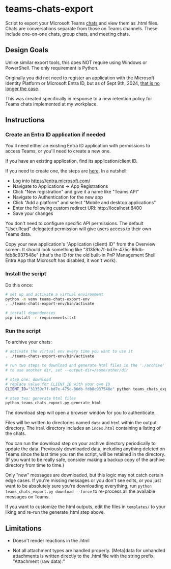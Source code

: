 
# teams-chats-export

Script to export your Microsoft Teams [chats](https://learn.microsoft.com/en-us/graph/api/resources/chat?view=graph-rest-1.0)
and view them as .html files. Chats are conversations separate from those on Teams channels. These include one-on-one chats,
group chats, and meeting chats.

## Design Goals

Unlike similar export tools, this does NOT require using Windows or PowerShell. The only requirement is Python.

Originally you did not need to register an application with the Microsoft Identity Platform or Microsoft Entra ID,
but as of Sept 9th, 2024, [that is no longer the case](https://pnp.github.io/blog/post/changes-pnp-management-shell-registration/).

This was created specifically in response to a new retention policy for Teams chats
implemented at my workplace.

## Instructions


### Create an Entra ID application if needed

You'll need either an existing Entra ID application with permissions to access Teams,
or you'll need to create a new one.

If you have an existing application, find its application/client ID.

If you need to create one, the steps are [here](https://pnp.github.io/powershell/articles/registerapplication.html#manually-create-an-app-registration-for-interactive-login).
In a nutshell:

- Log into https://entra.microsoft.com/
- Navigate to Applications -> App Registrations
- Click "New registration" and give it a name like "Teams API"
- Navigate to Authentication for the new app
- Click "Add a platform" and select "Mobile and desktop applications"
- Enter the following custom redirect URI: http://localhost:8400
- Save your changes

You don't need to configure specific API permissions. The default "User.Read" delegated
permission will give users access to their own Teams data.

Copy your new application's "Application (client) ID" from the Overview screen. It should look
something like "31359c7f-bd7e-475c-86db-fdb8c937548e" (that's the ID for the old built-in
PnP Management Shell Entra App that Microsoft has disabled, it won't work).

### Install the script

Do this once:

```sh
# set up and activate a virtual environment
python -m venv teams-chats-export-env
. ./teams-chats-export-env/bin/activate

# install dependencies
pip install -r requirements.txt
```

### Run the script

To archive your chats:

```sh
# activate the virtual env every time you want to use it
. ./teams-chats-export-env/bin/activate

# run two steps to download and generate html files in the './archive' directory
# to use another dir, set --output-dir=/some/other/dir

# step one: download
# replace value for CLIENT_ID with your own ID
CLIENT_ID="31359c7f-bd7e-475c-86db-fdb8c937548e" python teams_chats_export.py download

# step two: generate html files
python teams_chats_export.py generate_html
```

The download step will open a browser window for you to authenticate.

Files will be written to directories named `data` and `html` within the output directory.
The `html` directory includes an `index.html` containing a listing of the chats.

You can run the download step on your archive directory periodically to update the data.
Previously downloaded data, including anything deleted on Teams since the last time you
ran the script, will be retained in the directory. (If you want to be really safe, consider
making a backup copy of the archive directory from time to time.)

Only "new" messages are downloaded, but this logic may not catch certain edge cases.
If you're missing messages or you don't see edits, or you just want to be absolutely sure
you're downloading everything, run `python teams_chats_export.py download --force`
to re-process all the available messages on Teams.

If you want to customize the html outputs, edit the files in `templates/` to your
liking and re-run the generate_html step above.

## Limitations

- Doesn't render reactions in the .html

- Not all attachment types are handled properly. (Meta)data for unhandled attachments
  is written directly to the .html file with the string prefix "Attachment (raw data):"
